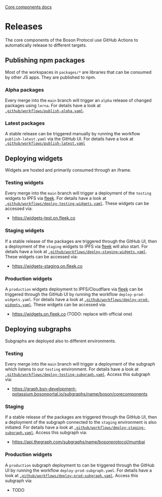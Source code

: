 [Core components docs](./README.md)

# Releases

The core components of the Boson Protocol use GitHub Actions to automatically release to different targets.

## Publishing npm packages

Most of the workspaces in `packages/*` are libraries that can be consumed by other JS apps. They are published to npm.

### Alpha packages

Every merge into the `main` branch will trigger an `alpha` release of changed packages using `lerna`. For details have a look at [`.github/workflows/publish-alpha.yaml`](../.github/workflows/publish-alpha.yaml.).

### Latest packages

A stable release can be triggered manually by running the workflow `publish-latest.yaml` via the GitHub UI. For details have a look at [`.github/workflows/publish-latest.yaml`](../.github/workflows/publish-latest.yaml.)

## Deploying widgets

Widgets are hosted and primarily consumed through an iframe.

### Testing widgets

Every merge into the `main` branch will trigger a deployment of the `testing` widgets to IPFS via [fleek](https://fleek.co/).
For details have a look at [`.github/workflows/deploy-testing-widgets.yaml`](../.github/workflows/deploy-testing-widgets.yaml.).
These widgets can be accessed via:

- https://widgets-test.on.fleek.co

### Staging widgets

If a stable release of the packages are triggered through the GitHub UI, then a deployment of the `staging` widgets to IPFS via [fleek](https://fleek.co/) will also start.
For details have a look at [`.github/workflows/deploy-staging-widgets.yaml`](../.github/workflows/deploy-staging-widgets.yaml.).
These widgets can be accessed via:

- https://widgets-staging.on.fleek.co

### Production widgets

A `production` widgets deployment to IPFS/Cloudflare via [fleek](https://fleek.co/) can be triggered through the GitHub UI by running the workflow `deploy-prod-widgets.yaml`. For details have a look at [`.github/workflows/deploy-prod-widgets.yaml`](../.github/workflows/deploy-prod-widgets.yaml.). These widgets can be accessed via:

- https://widgets.on.fleek.co (TODO: replace with official one)

## Deploying subgraphs

Subgraphs are deployed also to different environments.

### Testing

Every merge into the `main` branch will trigger a deployment of the subgraph which listens to our `testing` environment. For details have a look at [`.github/workflows/deploy-testing-subgraph.yaml`](../.github/workflows/deploy-testing-subgraph.yaml.). Access this subgraph via:

- https://graph.bsn-development-potassium.bosonportal.io/subgraphs/name/boson/corecomponents

### Staging

If a stable release of the packages are triggered through the GitHub UI, then a deployment of the subgraph connected to the `staging` environment is also initiated. For details have a look at [`.github/workflows/deploy-staging-subgraph.yaml`](../.github/workflows/deploy-staging-subgraph.yaml.). Access this subgraph via:

- https://api.thegraph.com/subgraphs/name/bosonprotocol/mumbai

### Production widgets

A `production` subgraph deployment to can be triggered through the GitHub UI by running the workflow `deploy-prod-subgraph.yaml`. For details have a look at [`.github/workflows/deploy-prod-subgraph.yaml`](../.github/workflows/deploy-prod-subgraph.yaml.). Access this subgraph via:

- TODO

